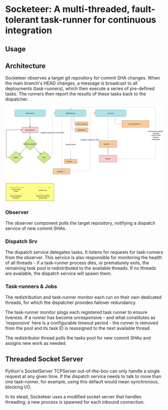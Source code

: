 # Socketeer: A multi-threaded, fault-tolerant task-runner for continuous integration

## Usage

## Architecture

Socketeer observes a target git repository for commit SHA changes. When the main branch's HEAD changes, a message is broadcast to all deployments (task-runners), which then execute a series of pre-defined tasks. The runners then report the results of these tasks back to the dispatcher.

![Architecture Control Flow](https://github.com/MatthewZito/socketeer/blob/master/docs/socketeer.png)

### Observer

The observer component polls the target repository, notifying a dispatch service of new commit SHAs. 

### Dispatch Srv

The dispatch service delegates tasks. It listens for requests for task-runners from the observer. This service is also responsible for monitoring the health of all threads - if a task-runner process dies, or prematurely exits, the remaining task pool is redistributed to the available threads. If no threads are available, the dispatch service will spawn them.

### Task-runners & Jobs

The redistribution and task-runner monitor each run on their own dedicated threads, for which the dispatcher provides failover redundancy.

The task-runner monitor pings each registered task runner to ensure liveness. If a runner has become unresponsive - and what constitutes as 'responsive' here is a configurable timeout period - the runner is removed from the pool and its task ID is reassigned to the next available thread. 

The redistributor thread polls the tasks pool for new commit SHAs and assigns new work as needed.

## Threaded Socket Server

Python's SocketServer TCPServer out-of-the-box can only handle a single request at any given time. If the dispatch service needs to talk to more than one task-runner, for example, using this default would mean synchronous, blocking I/O.

In its stead, Socketeer uses a modified socket server that handles threading; a new process is spawned for each inbound connection.
